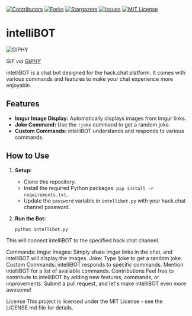 [![Contributors][contributors-shield]][contributors-url]
[![Forks][forks-shield]][forks-url]
[![Stargazers][stars-shield]][stars-url]
[![Issues][issues-shield]][issues-url]
[![MIT License][license-shield]][license-url]


# intelliBOT
![GIPHY](https://media.giphy.com/media/xUOxfoZZhw8HkYWbzG/giphy.gif)

*GIF via [GIPHY](https://giphy.com/gifs/art-code-python-xUOxfoZZhw8HkYWbzG)*



intelliBOT is a chat bot designed for the hack.chat platform. It comes with various commands and features to make your chat experience more enjoyable.

## Features

- **Imgur Image Display:** Automatically displays images from Imgur links.
- **Joke Command:** Use the `!joke` command to get a random joke.
- **Custom Commands:** intelliBOT understands and responds to various commands.

## How to Use

1. **Setup:**
   - Clone this repository.
   - Install the required Python packages: `pip install -r requirements.txt`.
   - Update the `password` variable in `intellibot.py` with your hack.chat channel password.

2. **Run the Bot:**
   ```bash
   python intellibot.py
This will connect intelliBOT to the specified hack.chat channel.

Commands:
Imgur Images: Simply share Imgur links in the chat, and intelliBOT will display the images.
Joke: Type !joke to get a random joke.
Custom Commands: intelliBOT responds to specific commands. Mention intelliBOT for a list of available commands.
Contributions
Feel free to contribute to intelliBOT by adding new features, commands, or improvements. Submit a pull request, and let's make intelliBOT even more awesome!

License
This project is licensed under the MIT License - see the LICENSE.md file for details.

<!-- MARKDOWN LINKS & IMAGES -->
<!-- https://www.markdownguide.org/basic-syntax/#reference-style-links -->
[contributors-shield]: https://img.shields.io/github/contributors/Muusy-inc/IntelliBot.svg?style=for-the-badge
[contributors-url]: https://github.com/Muusy-inc/IntelliBot/graphs/contributors
[forks-shield]: https://img.shields.io/github/forks/Muusy-inc/IntelliBot.svg?style=for-the-badge
[forks-url]: https://github.com/Muusy-inc/IntelliBot/network/members
[stars-shield]: https://img.shields.io/github/stars/Muusy-inc/IntelliBot.svg?style=for-the-badge
[stars-url]: https://github.com/Muusy-inc/IntelliBot/stargazers
[issues-shield]: https://img.shields.io/github/issues/Muusy-inc/IntelliBot.svg?style=for-the-badge
[issues-url]: https://github.com/Muusy-inc/IntelliBot/issues
[license-shield]: https://img.shields.io/github/license/Muusy-inc/IntelliBot.svg?style=for-the-badge
[license-url]: https://github.com/Muusy-inc/IntelliBot/blob/master/LICENSE.txt
[linkedin-shield]: https://img.shields.io/badge/-LinkedIn-black.svg?style=for-the-badge&logo=linkedin&colorB=555
[linkedin-url]: https://linkedin.com/in/linkedin_username
[product-screenshot]: images/screenshot.png
[Next.js]: https://img.shields.io/badge/next.js-000000?style=for-the-badge&logo=nextdotjs&logoColor=white
[Next-url]: https://nextjs.org/
[React.js]: https://img.shields.io/badge/React-20232A?style=for-the-badge&logo=react&logoColor=61DAFB
[React-url]: https://reactjs.org/
[Vue.js]: https://img.shields.io/badge/Vue.js-35495E?style=for-the-badge&logo=vuedotjs&logoColor=4FC08D
[Vue-url]: https://vuejs.org/
